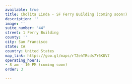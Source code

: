 ```yaml
---
available: true
title: Cholita Linda - SF Ferry Building (coming soon!)
description: ''
image: ''
suite_number: "44"
street: 1 Ferry Building
county: ''
city: San Francisco
state: CA
country: United States
map_link: https://goo.gl/maps/rT2ehTRcds7Y6KUV7
operating_hours:
- 8 am - 10 PM (coming soon)
order: 3

---
```

